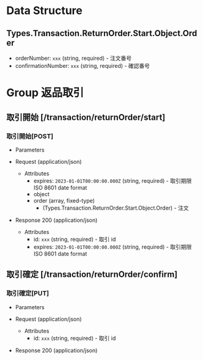 # Data Structure

## Types.Transaction.ReturnOrder.Start.Object.Order

-   orderNumber: `xxx` (string, required) - 注文番号
-   confirmationNumber: `xxx` (string, required) - 確認番号
            

# Group 返品取引

## 取引開始 [/transaction/returnOrder/start]

### 取引開始[POST]

-   Parameters


-   Request (application/json)

    -   Attributes
        -   expires: `2023-01-01T00:00:00.000Z` (string, required) - 取引期限 ISO 8601 date format
        -   object
           -   order (array, fixed-type)
                -   (Types.Transaction.ReturnOrder.Start.Object.Order) - 注文

-   Response 200 (application/json)

    -   Attributes
        -   id: `xxx` (string, required) - 取引 id
        -   expires: `2023-01-01T00:00:00.000Z` (string, required) - 取引期限 ISO 8601 date format

<!-- include(../../../response/400.md) -->

## 取引確定 [/transaction/returnOrder/confirm]

### 取引確定[PUT]

-   Parameters


-   Request (application/json)

    -   Attributes
        -   id: `xxx` (string, required) - 取引 id

-   Response 200 (application/json)

<!-- include(../../../response/400.md) -->


